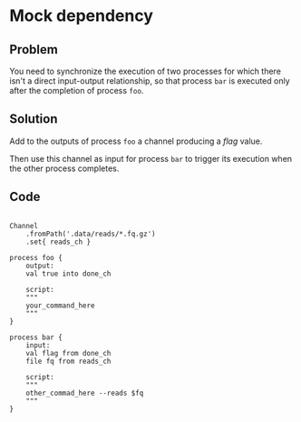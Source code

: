 # Mock dependency

## Problem 

You need to synchronize the execution of two processes 
for which there isn't a direct input-output relationship, 
so that process `bar` is executed only after the 
completion of process `foo`.  

## Solution

Add to the outputs of process `foo` a channel producing 
a *flag* value. 

Then use this channel as input for process `bar` to trigger 
its execution when the other process completes.

## Code 

```nextflow

Channel
    .fromPath('.data/reads/*.fq.gz')
    .set{ reads_ch }

process foo {
    output: 
    val true into done_ch

    script:
    """
    your_command_here
    """
}

process bar {
    input: 
    val flag from done_ch
    file fq from reads_ch

    script:
    """
    other_commad_here --reads $fq
    """
}
```
